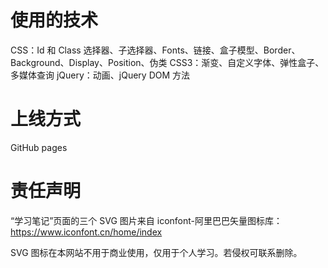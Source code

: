 # 使用的技术

CSS：Id 和 Class 选择器、子选择器、Fonts、链接、盒子模型、Border、Background、Display、Position、伪类
CSS3：渐变、自定义字体、弹性盒子、多媒体查询
jQuery：动画、jQuery DOM 方法

# 上线方式

GitHub pages

# 责任声明

“学习笔记”页面的三个 SVG 图片来自 iconfont-阿里巴巴矢量图标库：
https://www.iconfont.cn/home/index

SVG 图标在本网站不用于商业使用，仅用于个人学习。若侵权可联系删除。
